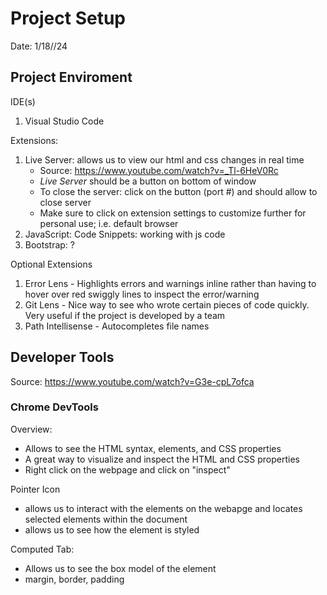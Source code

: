 # Project Setup 
Date: 1/18//24 

## Project Enviroment 

IDE(s)
  1. Visual Studio Code

Extensions:  
  1. Live Server: allows us to view our html and css changes in real time
     - Source: https://www.youtube.com/watch?v=_Tl-6HeV0Rc
     - _Live Server_ should be a button on bottom of window
     - To close the server: click on the button (port #) and should allow to close server
     - Make sure to click on extension settings to customize further for personal use; i.e. default browser 
  3. JavaScript: Code Snippets: working with js code 
  4. Bootstrap: ?
  
Optional Extensions
  1. Error Lens - Highlights errors and warnings inline rather than having to hover over red swiggly lines to inspect the error/warning
  2. Git Lens - Nice way to see who wrote certain pieces of code quickly. Very useful if the project is developed by a team
  3. Path Intellisense - Autocompletes file names 


## Developer Tools 
Source: https://www.youtube.com/watch?v=G3e-cpL7ofca

### Chrome DevTools

Overview: 
- Allows to see the HTML syntax, elements, and CSS properties
- A great way to visualize and inspect the HTML and CSS properties 
- Right click on the webpage and click on "inspect"

Pointer Icon
- allows us to interact with the elements on the webapge and locates selected elements within the document
- allows us to see how the element is styled 

Computed Tab: 
- Allows us to see the box model of the element
- margin, border, padding 
